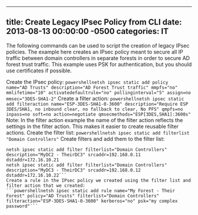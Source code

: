 ﻿---

title:  Create Legacy IPsec Policy from CLI
date:   2013-08-13 00:00:00 -0500
categories: IT
---






The following commands can be used to script the creation of legacy IPsec policies. The example here creates an IPsec policy meant to secure all IP traffic between domain controllers in separate forests in order to secure AD forest trust traffic.
This example uses PSK for authentication, but you should use certificates if possible.

Create the IPsec policy:
```powershellnetsh ipsec static add policy name="AD Trusts" description="AD Forest Trust traffic" mmpfs="no" mmlifetime="10" activatedefaultrule="no" pollinginterval="5" assign=no mmsec="3DES-SHA1-2"```
Create a filter action:
```powershellnetsh ipsec static add filteraction name="ESP-3DES-SHA1-0-3600" description="Require ESP 3DES/SHA1, no inbound clear, no fallback to clear, No PFS" qmpfs=no inpass=no soft=no action=negotiate qmsecmethods="ESP[3DES,SHA1]:3600s"```
Note: In the filter action example the name of the filter action reflects the settings in the filter action. This makes it easier to create reusable filter actions.
Create the filter list:
```powershellnetsh ipsec static add filterlist "Domain Controllers"```
Create filters and add them to the filter list:
```powershellnetsh ipsec static add filter filterlist="Domain Controllers" description="MyDC1 - TheirDC1" srcaddr=192.168.0.10 dstaddr=172.16.10.20
netsh ipsec static add filter filterlist="Domain Controllers" description="MyDC2 - TheirDC3" srcaddr=192.168.0.11 dstaddr=172.16.10.21
netsh ipsec static add filter filterlist="Domain Controllers" description="MyDC3 - TheirDC3" srcaddr=192.168.0.12 dstaddr=172.16.10.22```
Create a rule in the IPsec policy we created using the filter list and filter action that we created:
```powershellnetsh ipsec static add rule name="My Forest - Their Forest" policy="AD Trusts" filterlist="Domain Controllers" filteraction="ESP-3DES-SHA1-0-3600" kerberos="no" psk="my complex password"```



